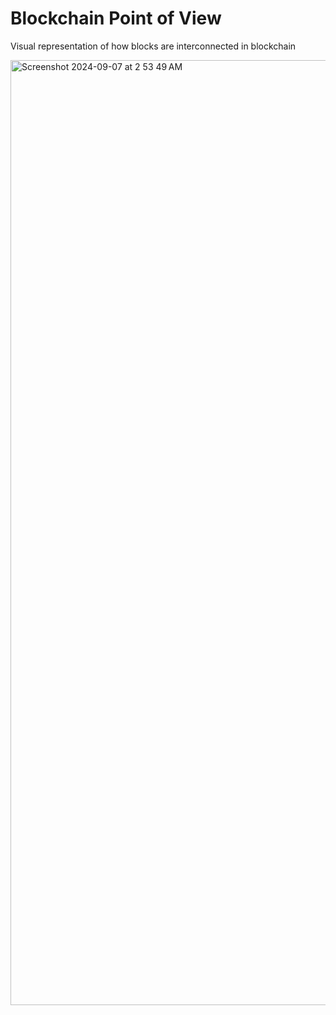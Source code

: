 # Blockchain Point of View
Visual representation of how blocks are interconnected in blockchain

<img width="1512" alt="Screenshot 2024-09-07 at 2 53 49 AM" src="https://github.com/user-attachments/assets/3acf6994-1886-4a19-9812-ac86db1adc3c">
